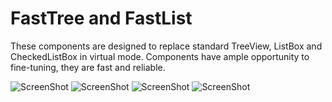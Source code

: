 FastTree and FastList
========

These components are designed to replace standard TreeView, ListBox and CheckedListBox in virtual mode. 
Components have ample opportunity to fine-tuning, they are fast and reliable.

![ScreenShot](https://raw.github.com/PavelTorgashov/FastTree/master/1.png)
![ScreenShot](https://raw.github.com/PavelTorgashov/FastTree/master/2.png)
![ScreenShot](https://raw.github.com/PavelTorgashov/FastTree/master/3.png)
![ScreenShot](https://raw.github.com/PavelTorgashov/FastTree/master/4.png)

